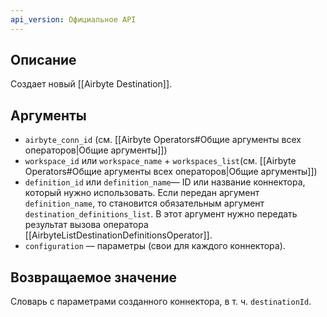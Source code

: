 ```yaml
---
api_version: Официальное API
---
```

## Описание
Создает новый [[Airbyte Destination]].
## Аргументы
- `airbyte_conn_id` (см. [[Airbyte Operators#Общие аргументы всех операторов|Общие аргументы]])
- `workspace_id` или `workspace_name` + `workspaces_list`(см. [[Airbyte Operators#Общие аргументы всех операторов|Общие аргументы]])
- `definition_id` или `definition_name`— ID или название коннектора, который нужно использовать. Если передан аргумент `definition_name`, то  становится обязательным аргумент `destination_definitions_list`. В этот аргумент нужно передать результат вызова оператора [[AirbyteListDestinationDefinitionsOperator]].
- `configuration` — параметры (свои для каждого коннектора).
## Возвращаемое значение
Словарь с параметрами созданного коннектора, в т. ч. `destinationId`.